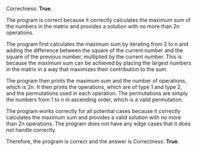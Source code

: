 Correctness: **True**.

The program is correct because it correctly calculates the maximum sum of the numbers in the matrix and provides a solution with no more than 2n operations.

The program first calculates the maximum sum by iterating from 2 to n and adding the difference between the square of the current number and the square of the previous number, multiplied by the current number. This is because the maximum sum can be achieved by placing the largest numbers in the matrix in a way that maximizes their contribution to the sum.

The program then prints the maximum sum and the number of operations, which is 2n. It then prints the operations, which are of type 1 and type 2, and the permutations used in each operation. The permutations are simply the numbers from 1 to n in ascending order, which is a valid permutation.

The program works correctly for all potential cases because it correctly calculates the maximum sum and provides a valid solution with no more than 2n operations. The program does not have any edge cases that it does not handle correctly.

Therefore, the program is correct and the answer is Correctness: **True**.